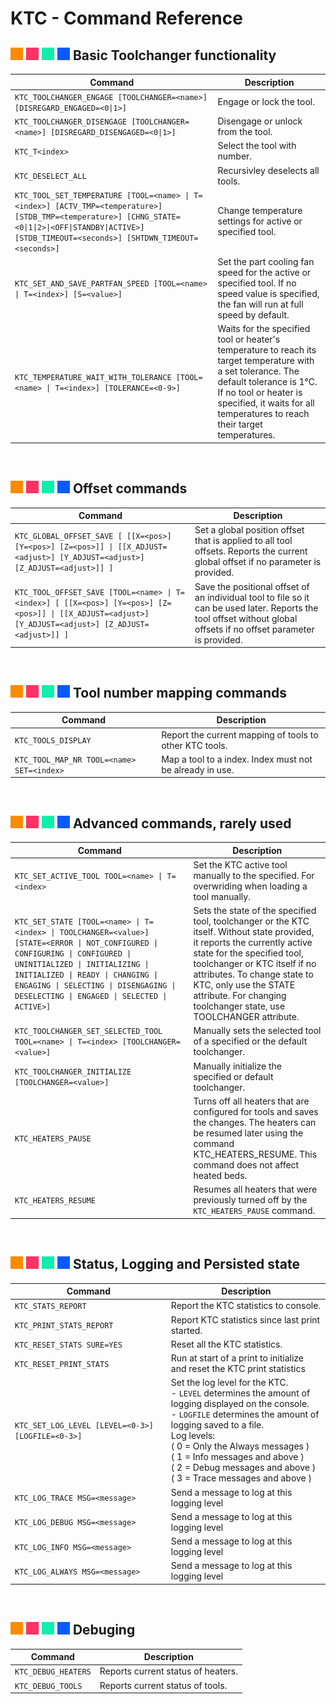# KTC - Command Reference

  ## ![#f98b00](/doc/f98b00.png) ![#fe3263](/doc/fe3263.png) ![#0fefa9](/doc/0fefa9.png) ![#085afe](/doc/085afe.png) Basic Toolchanger functionality
  | Command | Description | 
  | ------- | ----------- |
  | `KTC_TOOLCHANGER_ENGAGE [TOOLCHANGER=<name>] [DISREGARD_ENGAGED=<0\|1>]` | Engage or lock the tool. |
  | `KTC_TOOLCHANGER_DISENGAGE [TOOLCHANGER=<name>] [DISREGARD_DISENGAGED=<0\|1>]` | Disengage or unlock from the tool. |
  | `KTC_T<index>` | Select the tool with number. |
  | `KTC_DESELECT_ALL` | Recursivley deselects all tools. |
  | `KTC_TOOL_SET_TEMPERATURE [TOOL=<name> \| T=<index>] [ACTV_TMP=<temperature>] [STDB_TMP=<temperature>] [CHNG_STATE=<0\|1\|2>\|<OFF\|STANDBY\|ACTIVE>] [STDB_TIMEOUT=<seconds>] [SHTDWN_TIMEOUT=<seconds>]` | Change temperature settings for active or specified tool. |
  | `KTC_SET_AND_SAVE_PARTFAN_SPEED [TOOL=<name> \| T=<index>] [S=<value>]` | Set the part cooling fan speed for the active or specified tool. If no speed value is specified, the fan will run at full speed by default. |
  | `KTC_TEMPERATURE_WAIT_WITH_TOLERANCE [TOOL=<name> \| T=<index>] [TOLERANCE=<0-9>]` | Waits for the specified tool or heater's temperature to reach its target temperature with a set tolerance. The default tolerance is 1°C. If no tool or heater is specified, it waits for all temperatures to reach their target temperatures. |
  <br>

  ## ![#f98b00](/doc/f98b00.png) ![#fe3263](/doc/fe3263.png) ![#0fefa9](/doc/0fefa9.png) ![#085afe](/doc/085afe.png) Offset commands
  | Command | Description | 
  | ------- | ----------- |
  | `KTC_GLOBAL_OFFSET_SAVE [ [[X=<pos>] [Y=<pos>] [Z=<pos>]] \| [[X_ADJUST=<adjust>] [Y_ADJUST=<adjust>] [Z_ADJUST=<adjust>]] ]` | Set a global position offset that is applied to all tool offsets. Reports the current global offset if no parameter is provided. |
  | `KTC_TOOL_OFFSET_SAVE [TOOL=<name> \| T=<index>] [ [[X=<pos>] [Y=<pos>] [Z=<pos>]] \| [[X_ADJUST=<adjust>] [Y_ADJUST=<adjust>] [Z_ADJUST=<adjust>]] ]` | Save the positional offset of an individual tool to file so it can be used later. Reports the tool offset without global offsets if no offset parameter is provided. |
  <br>

  ## ![#f98b00](/doc/f98b00.png) ![#fe3263](/doc/fe3263.png) ![#0fefa9](/doc/0fefa9.png) ![#085afe](/doc/085afe.png) Tool number mapping commands
  | Command | Description | 
  | ------- | ----------- |
  | `KTC_TOOLS_DISPLAY` | Report the current mapping of tools to other KTC tools. |
  | `KTC_TOOL_MAP_NR TOOL=<name> SET=<index>` | Map a tool to a index. Index must not be already in use. |
  <br>

  ## ![#f98b00](/doc/f98b00.png) ![#fe3263](/doc/fe3263.png) ![#0fefa9](/doc/0fefa9.png) ![#085afe](/doc/085afe.png) Advanced commands, rarely used
  | Command | Description |
  | ------- | ----------- |
  | `KTC_SET_ACTIVE_TOOL TOOL=<name> \| T=<index>`|  Set the KTC active tool manually to the specified. For overwriding when loading a tool manually. |
  | `KTC_SET_STATE [TOOL=<name> \| T=<index> \| TOOLCHANGER=<value>] [STATE=<ERROR \| NOT_CONFIGURED \| CONFIGURING \| CONFIGURED \| UNINITIALIZED \| INITIALIZING \| INITIALIZED \| READY \| CHANGING \| ENGAGING \| SELECTING \| DISENGAGING \| DESELECTING \| ENGAGED \| SELECTED \| ACTIVE>]` | Sets the state of the specified tool, toolchanger or the KTC itself. Without state provided, it reports the currently active state for the specified tool, toolchanger or KTC itself if no attributes. To change state to KTC, only use the STATE attribute. For changing toolchanger state, use TOOLCHANGER attribute. |
  | `KTC_TOOLCHANGER_SET_SELECTED_TOOL TOOL=<name> \| T=<index> [TOOLCHANGER=<value>]` | Manually sets the selected tool of a specified or the default toolchanger. |
  | `KTC_TOOLCHANGER_INITIALIZE [TOOLCHANGER=<value>]` | Manually initialize the specified or default toolchanger. |
  | `KTC_HEATERS_PAUSE` | Turns off all heaters that are configured for tools and saves the changes. The heaters can be resumed later using the command KTC_HEATERS_RESUME. This command does not affect heated beds. |
  | `KTC_HEATERS_RESUME` | Resumes all heaters that were previously turned off by the `KTC_HEATERS_PAUSE` command. |
  <br>

  ## ![#f98b00](/doc/f98b00.png) ![#fe3263](/doc/fe3263.png) ![#0fefa9](/doc/0fefa9.png) ![#085afe](/doc/085afe.png) Status, Logging and Persisted state
  | Command | Description |
  | ------- | ----------- |
  | `KTC_STATS_REPORT` | Report the KTC statistics to console. |
  | `KTC_PRINT_STATS_REPORT` | Report KTC statistics since last print started. |
  | `KTC_RESET_STATS SURE=YES` | Reset all the KTC statistics. |
  | `KTC_RESET_PRINT_STATS` | Run at start of a print to initialize and reset the KTC print statistics | |
  | `KTC_SET_LOG_LEVEL [LEVEL=<0-3>] [LOGFILE=<0-3>]` | Set the log level for the KTC.<br>- `LEVEL` determines the amount of logging displayed on the console.<br>- `LOGFILE` determines the amount of logging saved to a file.<br> Log levels:<br> ( 0 = Only the Always messages )<br>( 1 = Info messages and above )<br>( 2 = Debug messages and above )<br>( 3 = Trace messages and above ) |
  | `KTC_LOG_TRACE MSG=<message>` |  Send a message to log at this logging level |
  | `KTC_LOG_DEBUG MSG=<message>` | Send a message to log at this logging level |
  | `KTC_LOG_INFO MSG=<message>` | Send a message to log at this logging level |
  | `KTC_LOG_ALWAYS MSG=<message>` | Send a message to log at this logging level |
  <br>

  ## ![#f98b00](/doc/f98b00.png) ![#fe3263](/doc/fe3263.png) ![#0fefa9](/doc/0fefa9.png) ![#085afe](/doc/085afe.png) Debuging
  | Command | Description |
  | ------- | ----------- |
  | `KTC_DEBUG_HEATERS` | Reports current status of heaters. |
  | `KTC_DEBUG_TOOLS` | Reports current status of tools. |
  <br>
